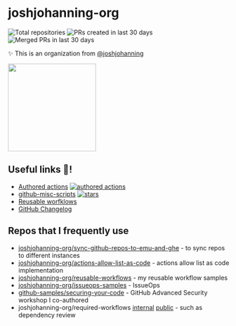 # joshjohanning-org

<!-- start organization badges -->
![Total repositories](https://img.shields.io/badge/Total%20repositories-397-blue?labelColor=333) ![PRs created in last 30 days](https://img.shields.io/badge/PRs%20created%20in%20last%2030%20days-23-blue?labelColor=333) ![Merged PRs in last 30 days](https://img.shields.io/badge/Merged%20PRs%20in%20last%2030%20days-16-blue?labelColor=333)
<!-- end organization badges -->

✨ This is an organization from [@joshjohanning](https://github.com/joshjohanning)

<img src="https://github.com/joshjohanning-org/.github/assets/19912012/f416c7e9-c5cc-4fae-88ef-98e993aac0ef" width="200" >

## Useful links 🔗!

- [Authored actions](https://github.com/search?q=user%3Ajoshjohanning+topic%3Agithub+topic%3Aactions+fork%3Atrue&type=repositories&s=updated&o=desc&p=1) [![authored actions](https://img.shields.io/endpoint?url=https://raw.githubusercontent.com/joshjohanning/badges/main/authored-actions/action-count.json)][authored-actions]
- [github-misc-scripts](https://github.com/joshjohanning/github-misc-scripts) [![stars](https://img.shields.io/github/stars/joshjohanning/github-misc-scripts?style=flat&logo=github&color=yellow&label=github-misc-scripts%20stars%20★&labelColor=333)][stars]
- [Reusable worfklows](https://github.com/joshjohanning-org/reusable-workflows)
- [GitHub Changelog](https://github.blog/changelog/)

## Repos that I frequently use

- [joshjohanning-org/sync-github-repos-to-emu-and-ghe](https://github.com/joshjohanning-org/sync-github-repos-to-emu-and-ghe) - to sync repos to different instances
- [joshjohanning-org/actions-allow-list-as-code](https://github.com/joshjohanning-org/actions-allow-list-as-code) - actions allow list as code implementation
- [joshjohanning-org/reusable-workflows](https://github.com/joshjohanning-org/reusable-workflows) - my reusable workflow samples
- [joshjohanning-org/issueops-samples](https://github.com/joshjohanning-org/issueops-samples) - IssueOps
- [github-samples/securing-your-code](https://github.com/github-samples/securing-your-code) - GitHub Advanced Security workshop I co-authored
- joshjohanning-org/required-workflows [internal](https://github.com/joshjohanning-org/required-workflows) [public](https://github.com/joshjohanning-org/required-workflows-public) - such as dependency review

[stars]: https://github.com/joshjohanning/github-misc-scripts/stargazers
[authored-actions]: https://github.com/search?q=user%3Ajoshjohanning+topic%3Agithub+topic%3Aactions+fork%3Atrue&type=repositories&s=updated&o=desc&p=1
